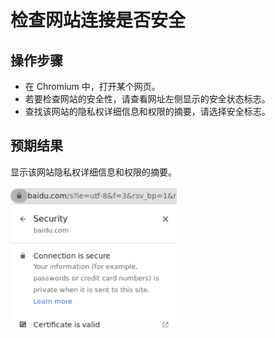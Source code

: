 # 检查网站连接是否安全

## 操作步骤

- 在 Chromium 中，打开某个网页。
- 若要检查网站的安全性，请查看网址左侧显示的安全状态标志。
- 查找该网站的隐私权详细信息和权限的摘要，请选择安全标志。

## 预期结果

显示该网站隐私权详细信息和权限的摘要。

![检查网站连接是否安全-1](./img/检查网站连接是否安全-1.png)
